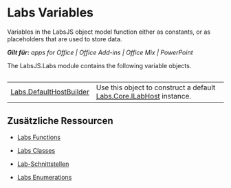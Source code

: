 
# Labs Variables
Variables in the LabsJS object model function either as constants, or as placeholders that are used to store data.

 _**Gilt für:** apps for Office | Office Add-ins | Office Mix | PowerPoint_

The LabsJS.Labs module contains the following variable objects.

## 


|||
|:-----|:-----|
|[Labs.DefaultHostBuilder](../../reference/office-mix/labs.defaulthostbuilder.md)|Use this object to construct a default [Labs.Core.ILabHost](../../reference/office-mix/labs.core.ilabhost.md) instance.|

## Zusätzliche Ressourcen



- [Labs Functions](../../reference/office-mix/labs-functions.md)
    
- [Labs Classes](../../reference/office-mix/labs-classes.md)
    
- [Lab-Schnittstellen](../../reference/office-mix/labs-interfaces.md)
    
- [Labs Enumerations](../../reference/office-mix/labs-enumerations.md)
    
